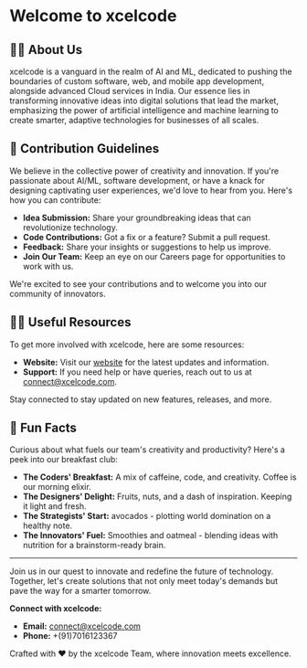 # Welcome to xcelcode

## 🙋‍♀️ About Us

xcelcode is a vanguard in the realm of AI and ML, dedicated to pushing the boundaries of custom software, web, and mobile app development, alongside advanced Cloud services in India. Our essence lies in transforming innovative ideas into digital solutions that lead the market, emphasizing the power of artificial intelligence and machine learning to create smarter, adaptive technologies for businesses of all scales.

## 🌈 Contribution Guidelines

We believe in the collective power of creativity and innovation. If you're passionate about AI/ML, software development, or have a knack for designing captivating user experiences, we'd love to hear from you. Here's how you can contribute:

- **Idea Submission:** Share your groundbreaking ideas that can revolutionize technology.
- **Code Contributions:** Got a fix or a feature? Submit a pull request.
- **Feedback:** Share your insights or suggestions to help us improve.
- **Join Our Team:** Keep an eye on our Careers page for opportunities to work with us.

We're excited to see your contributions and to welcome you into our community of innovators.

## 👩‍💻 Useful Resources

To get more involved with xcelcode, here are some resources:

- **Website:** Visit our [website](https://www.xcelcode.com/) for the latest updates and information.
- **Support:** If you need help or have queries, reach out to us at connect@xcelcode.com.

Stay connected to stay updated on new features, releases, and more.

## 🍿 Fun Facts

Curious about what fuels our team's creativity and productivity? Here's a peek into our breakfast club:

- **The Coders' Breakfast:** A mix of caffeine, code, and creativity. Coffee is our morning elixir.
- **The Designers' Delight:** Fruits, nuts, and a dash of inspiration. Keeping it light and fresh.
- **The Strategists' Start:** avocados - plotting world domination on a healthy note.
- **The Innovators' Fuel:** Smoothies and oatmeal - blending ideas with nutrition for a brainstorm-ready brain.

---

Join us in our quest to innovate and redefine the future of technology. Together, let's create solutions that not only meet today's demands but pave the way for a smarter tomorrow.

**Connect with xcelcode:**

- **Email:** [connect@xcelcode.com](mailto:connect@xcelcode.com) 
- **Phone:** +(91)7016123367 

Crafted with ❤️ by the xcelcode Team, where innovation meets excellence.
